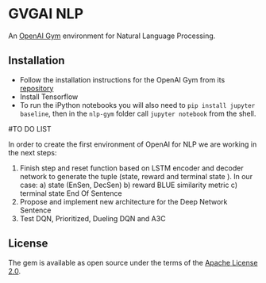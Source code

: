# GVGAI NLP

An [OpenAI Gym](gym.openai.com) environment for Natural Language Processing.

## Installation

- Follow the installation instructions for the OpenAI Gym from its [repository](https://github.com/openai/gym)
- Install Tensorflow
- To run the iPython notebooks you will also need to `pip install jupyter baseline`, then in the `nlp-gym` folder call `jupyter notebook` from the shell.


#TO DO LIST

In order to create the first environment of OpenAI for NLP we are working in the next steps:

1) Finish step and reset function based on LSTM encoder and decoder network to generate the tuple (state, reward and terminal state ). In our case:
  a) state (EnSen, DecSen)
  b) reward BLUE similarity metric
  c) terminal state End Of Sentence
2) Propose and implement new architecture for the Deep Network Sentence
3) Test DQN, Prioritized, Dueling DQN and A3C



## License

The gem is available as open source under the terms of the [Apache License 2.0](https://opensource.org/licenses/Apache-2.0).
